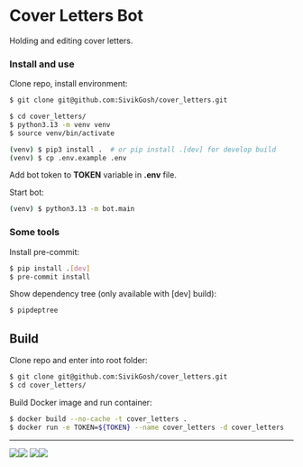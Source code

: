 # Cover Letters Bot

Holding and editing cover letters.

### Install and use

Clone repo, install environment:
```bash
$ git clone git@github.com:SivikGosh/cover_letters.git

$ cd cover_letters/
$ python3.13 -m venv venv
$ source venv/bin/activate

(venv) $ pip3 install .  # or pip install .[dev] for develop build
(venv) $ cp .env.example .env
```

Add bot token to **TOKEN** variable in **.env** file.

Start bot:
```bash
(venv) $ python3.13 -m bot.main
```

### Some tools

Install pre-commit:
```bash
$ pip install .[dev]
$ pre-commit install
```

Show dependency tree (only available with [dev] build):
```bash
$ pipdeptree
```

## Build

Clone repo and enter into root folder:
```bash
$ git clone git@github.com:SivikGosh/cover_letters.git
$ cd cover_letters/
```

Build Docker image and run container:
```bash
$ docker build --no-cache -t cover_letters .
$ docker run -e TOKEN=${TOKEN} --name cover_letters -d cover_letters 
```

---

<img src='https://img.shields.io/badge/Python-3776AB?style=flat-square&logo=python&logoColor=white'><img src='https://img.shields.io/badge/3.13-1a202c?style=flat-square'>
<img src='https://img.shields.io/badge/Aiogram_Dialog-009cfb?style=flat-square'><img src='https://img.shields.io/badge/2.4-1a202c?style=flat-square'>
